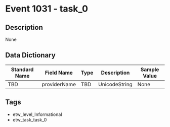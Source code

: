 # Event 1031 - task_0

## Description
None

## Data Dictionary
|Standard Name|Field Name|Type|Description|Sample Value|
|---|---|---|---|---|
|TBD|providerName|TBD|UnicodeString|None|None|

## Tags
* etw_level_Informational
* etw_task_task_0